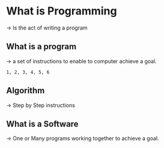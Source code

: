# What is Programming
-> Is the act of writing a program

## What is a program
-> a set of instructions to enable to computer achieve a goal.

`1, 2, 3, 4, 5, 6`

## Algorithm
-> Step by Step instructions

## What is a Software
-> One or Many programs working together to achieve a goal.
